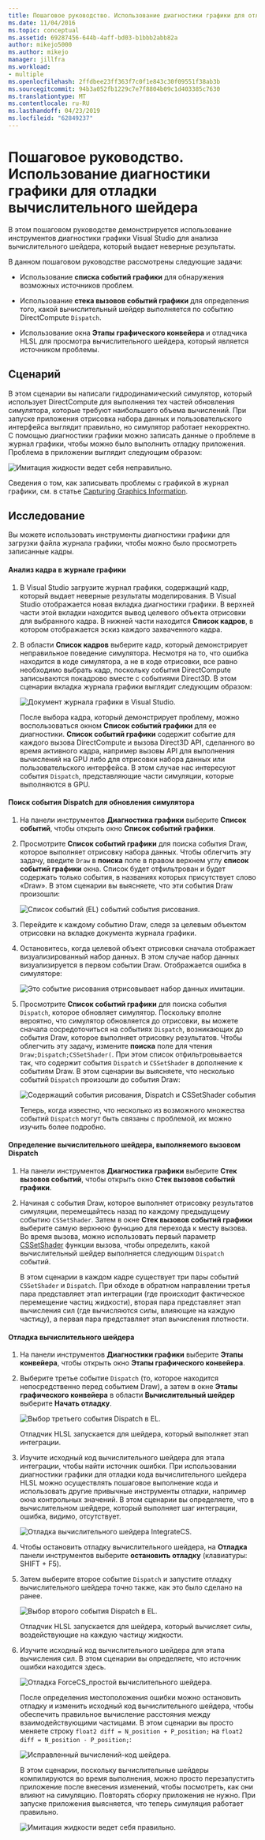 ```yaml
---
title: Пошаговое руководство. Использование диагностики графики для отладки вычислительного шейдера | Документация Майкрософт
ms.date: 11/04/2016
ms.topic: conceptual
ms.assetid: 69287456-644b-4aff-bd03-b1bbb2abb82a
author: mikejo5000
ms.author: mikejo
manager: jillfra
ms.workload:
- multiple
ms.openlocfilehash: 2ffdbee23ff363f7c0f1e843c30f09551f38ab3b
ms.sourcegitcommit: 94b3a052fb1229c7e7f8804b09c1d403385c7630
ms.translationtype: MT
ms.contentlocale: ru-RU
ms.lasthandoff: 04/23/2019
ms.locfileid: "62849237"
---
```

# <a name="walkthrough-using-graphics-diagnostics-to-debug-a-compute-shader"></a>Пошаговое руководство. Использование диагностики графики для отладки вычислительного шейдера
В этом пошаговом руководстве демонстрируется использование инструментов диагностики графики Visual Studio для анализа вычислительного шейдера, который выдает неверные результаты.

 В данном пошаговом руководстве рассмотрены следующие задачи:

- Использование **списка событий графики** для обнаружения возможных источников проблем.

- Использование **стека вызовов событий графики** для определения того, какой вычислительный шейдер выполняется по событию DirectCompute `Dispatch`.

- Использование окна **Этапы графического конвейера** и отладчика HLSL для просмотра вычислительного шейдера, который является источником проблемы.

## <a name="scenario"></a>Сценарий
 В этом сценарии вы написали гидродинамический симулятор, который использует DirectCompute для выполнения тех частей обновления симулятора, которые требуют наибольшего объема вычислений. При запуске приложения отрисовка набора данных и пользовательского интерфейса выглядит правильно, но симулятор работает некорректно. С помощью диагностики графики можно записать данные о проблеме в журнал графики, чтобы можно было выполнить отладку приложения. Проблема в приложении выглядит следующим образом:

 ![Имитация жидкости ведет себя неправильно. ](media/gfx_diag_demo_compute_shader_fluid_problem.png "gfx_diag_demo_compute_shader_fluid_problem")

 Сведения о том, как записывать проблемы с графикой в журнал графики, см. в статье [Capturing Graphics Information](capturing-graphics-information.md).

## <a name="investigation"></a>Исследование
 Вы можете использовать инструменты диагностики графики для загрузки файла журнала графики, чтобы можно было просмотреть записанные кадры.

#### <a name="to-examine-a-frame-in-a-graphics-log"></a>Анализ кадра в журнале графики

1. В Visual Studio загрузите журнал графики, содержащий кадр, который выдает неверные результаты моделирования. В Visual Studio отображается новая вкладка диагностики графики. В верхней части этой вкладки находится вывод целевого объекта отрисовки для выбранного кадра. В нижней части находится **Список кадров**, в котором отображается эскиз каждого захваченного кадра.

2. В области **Список кадров** выберите кадр, который демонстрирует неправильное поведение симулятора. Несмотря на то, что ошибка находится в коде симулятора, а не в коде отрисовки, все равно необходимо выбрать кадр, поскольку события DirectCompute записываются покадрово вместе с событиями Direct3D. В этом сценарии вкладка журнала графики выглядит следующим образом:

    ![Документ журнала графики в Visual Studio. ](media/gfx_diag_demo_compute_shader_fluid_step_1.png "gfx_diag_demo_compute_shader_fluid_step_1")

   После выбора кадра, который демонстрирует проблему, можно воспользоваться окном **Список событий графики** для ее диагностики. **Список событий графики** содержит событие для каждого вызова DirectCompute и вызова Direct3D API, сделанного во время активного кадра, например вызовы API для выполнения вычислений на GPU либо для отрисовки набора данных или пользовательского интерфейса. В этом случае нас интересуют события `Dispatch`, представляющие части симуляции, которые выполняются в GPU.

#### <a name="to-find-the-dispatch-event-for-the-simulation-update"></a>Поиск события Dispatch для обновления симулятора

1. На панели инструментов **Диагностика графики** выберите **Список событий**, чтобы открыть окно **Список событий графики**.

2. Просмотрите **Список событий графики** для поиска события Draw, которое выполняет отрисовку набора данных. Чтобы облегчить эту задачу, введите `Draw` в **поиска** поле в правом верхнем углу **список событий графики** окна. Список будет отфильтрован и будет содержать только события, в названиях которых присутствует слово «Draw». В этом сценарии вы выясняете, что эти события Draw произошли:

    ![Список событий &#40;EL&#41; событий события рисования. ](media/gfx_diag_demo_compute_shader_fluid_step_2.png "gfx_diag_demo_compute_shader_fluid_step_2")

3. Перейдите к каждому событию Draw, следя за целевым объектом отрисовки на вкладке документа журнала графики.

4. Остановитесь, когда целевой объект отрисовки сначала отображает визуализированный набор данных. В этом случае набор данных визуализируется в первом событии Draw. Отображается ошибка в симуляторе:

    ![Это событие рисования отрисовывает набор данных имитации. ](media/gfx_diag_demo_compute_shader_fluid_step_3.png "gfx_diag_demo_compute_shader_fluid_step_3")

5. Просмотрите **Список событий графики** для поиска события `Dispatch`, которое обновляет симулятор. Поскольку вполне вероятно, что симулятор обновляется до отрисовки, вы можете сначала сосредоточиться на событиях `Dispatch`, возникающих до события Draw, которое выполняет отрисовку результатов. Чтобы облегчить эту задачу, измените **поиска** поле для чтения `Draw;Dispatch;CSSetShader(`. При этом список отфильтровывается так, что содержит события `Dispatch` и `CSSetShader` в дополнение к событиям Draw. В этом сценарии вы выясняете, что несколько событий `Dispatch` произошли до события Draw:

    ![Содержащий события рисования, Dispatch и CSSetShader события](media/gfx_diag_demo_compute_shader_fluid_step_4.png "gfx_diag_demo_compute_shader_fluid_step_4")

   Теперь, когда известно, что несколько из возможного множества событий `Dispatch` могут быть связаны с проблемой, их можно изучить более подробно.

#### <a name="to-determine-which-compute-shader-a-dispatch-call-executes"></a>Определение вычислительного шейдера, выполняемого вызовом Dispatch

1. На панели инструментов **Диагностика графики** выберите **Стек вызовов событий**, чтобы открыть окно **Стек вызовов событий графики**.

2. Начиная с события Draw, которое выполняет отрисовку результатов симуляции, перемещайтесь назад по каждому предыдущему событию `CSSetShader`. Затем в окне **Стек вызовов событий графики** выберите самую верхнюю функцию для перехода к месту вызова. Во время вызова, можно использовать первый параметр [CSSetShader](/windows/desktop/api/d3d11/nf-d3d11-id3d11devicecontext-cssetshader) функции вызова, чтобы определить, какой вычислительный шейдер выполняется следующим `Dispatch` событий.

   В этом сценарии в каждом кадре существует три пары событий `CSSetShader` и `Dispatch`. При обходе в обратном направлении третья пара представляет этап интеграции (где происходит фактическое перемещение частиц жидкости), вторая пара представляет этап вычисления сил (где вычисляются силы, влияющие на каждую частицу), а первая пара представляет этап вычисления плотности.

#### <a name="to-debug-the-compute-shader"></a>Отладка вычислительного шейдера

1. На панели инструментов **Диагностики графики** выберите **Этапы конвейера**, чтобы открыть окно **Этапы графического конвейера**.

2. Выберите третье событие `Dispatch` (то, которое находится непосредственно перед событием Draw), а затем в окне **Этапы графического конвейера** в области **Вычислительный шейдер** выберите **Начать отладку**.

    ![Выбор третьего события Dispatch в EL.](media/gfx_diag_demo_compute_shader_fluid_step_6.png "gfx_diag_demo_compute_shader_fluid_step_6")

    Отладчик HLSL запускается для шейдера, который выполняет этап интеграции.

3. Изучите исходный код вычислительного шейдера для этапа интеграции, чтобы найти источник ошибки. При использовании диагностики графики для отладки кода вычислительного шейдера HLSL можно осуществлять пошаговое выполнение кода и использовать другие привычные инструменты отладки, например окна контрольных значений. В этом сценарии вы определяете, что в вычислительном шейдере, который выполняет шаг интеграции, ошибка, видимо, отсутствует.

    ![Отладка вычислительного шейдера IntegrateCS. ](media/gfx_diag_demo_compute_shader_fluid_step_7.png "gfx_diag_demo_compute_shader_fluid_step_7")

4. Чтобы остановить отладку вычислительного шейдера, на **Отладка** панели инструментов выберите **остановить отладку** (клавиатуры: SHIFT + F5).

5. Затем выберите второе событие `Dispatch` и запустите отладку вычислительного шейдера точно также, как это было сделано на ранее.

    ![Выбор второго события Dispatch в EL.](media/gfx_diag_demo_compute_shader_fluid_step_8.png "gfx_diag_demo_compute_shader_fluid_step_8")

    Отладчик HLSL запускается для шейдера, который вычисляет силы, воздействующие на каждую частицу жидкости.

6. Изучите исходный код вычислительного шейдера для этапа вычисления сил. В этом сценарии вы определяете, что источник ошибки находится здесь.

    ![Отладка ForceCS&#95;простой вычислительного шейдера. ](media/gfx_diag_demo_compute_shader_fluid_step_9.png "gfx_diag_demo_compute_shader_fluid_step_9")

   После определения местоположения ошибки можно остановить отладку и изменить исходный код вычислительного шейдера, чтобы обеспечить правильное вычисление расстояния между взаимодействующими частицами. В этом сценарии вы просто меняете строку `float2 diff = N_position + P_position;` на `float2 diff = N_position - P_position;`:

   ![Исправленный вычислений&#45;код шейдера. ](media/gfx_diag_demo_compute_shader_fluid_step_10.png "gfx_diag_demo_compute_shader_fluid_step_10")

   В этом сценарии, поскольку вычислительные шейдеры компилируются во время выполнения, можно просто перезапустить приложение после внесения изменений, чтобы посмотреть, как они влияют на симуляцию. Повторять сборку приложения не нужно. При запуске приложения выясняется, что теперь симуляция работает правильно.

   ![Имитация жидкости ведет себя правильно. ](media/gfx_diag_demo_compute_shader_fluid_resolution.png "gfx_diag_demo_compute_shader_fluid_resolution")